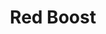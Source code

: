 ---
title: "Red Boost"
price: "5€"
description: "Smoothie Red Boost énergisant."
image: "/uploads/red-boost.jpg"
image_alt: "Smoothie Red Boost"
---